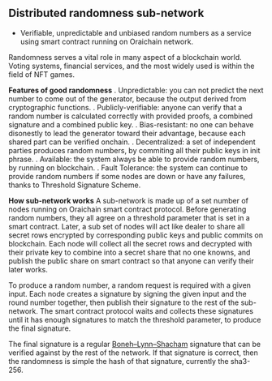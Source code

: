 ## Distributed randomness sub-network

- Verifiable, unpredictable and unbiased random numbers as a service using smart contract running on Oraichain network.

Randomness serves a vital role in many aspect of a blockchain world. Voting systems, financial services, and the most widely used is within the field of NFT games.

**Features of good randomness**
. Unpredictable: you can not predict the next number to come out of the generator, because the output derived from cryptographic functions.
. Publicly-verifiable: anyone can verify that a random number is calculated correctly with provided proofs, a combined signature and a combined public key.
. Bias-resistant: no one can behave disonestly to lead the generator toward their advantage, because each shared part can be verified onchain.
. Decentralized: a set of independent parties produces random numbers, by commiting all their public keys in init phrase.
. Available: the system always be able to provide random numbers, by running on blockchain.
. Fault Tolerance: the system can continue to provide random numbers if some nodes are down or have any failures, thanks to Threshold Signature Scheme.

**How sub-network works**
A sub-network is made up of a set number of nodes running on Oraichain smart contract protocol. Before generating random numbers, they all agree on a threshold parameter that is set in a smart contract. Later, a sub set of nodes will act like dealer to share all secret rows encrypted by corresponding public keys and public commits on blockchain. Each node will collect all the secret rows and decrypted with their private key to combine into a secret share that no one knowns, and publish the public share on smart contract so that anyone can verify their later works.

To produce a random number, a random request is required with a given input. Each node creates a signature by signing the given input and the round number together, then publish their signature to the rest of the sub-network. The smart contract protocol waits and collects these signatures until it has enough signatures to match the threshold parameter, to produce the final signature.

The final signature is a regular [Boneh–Lynn–Shacham](https://en.wikipedia.org/wiki/BLS_digital_signature) signature that can be verified against by the rest of the network. If that signature is correct, then the randomness is simple the hash of that signature, currently the sha3-256.
